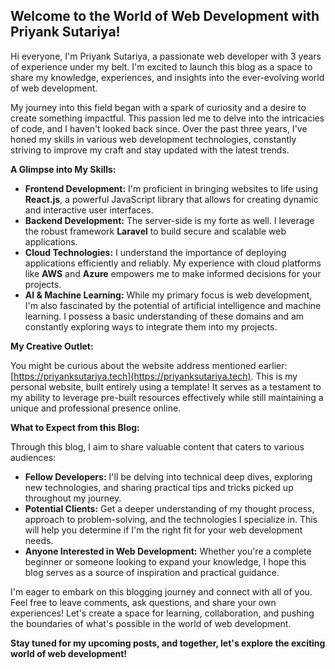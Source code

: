 ## Welcome to the World of Web Development with Priyank Sutariya!

Hi everyone, I'm Priyank Sutariya, a passionate web developer with 3 years of experience under my belt. I'm excited to launch this blog as a space to share my knowledge, experiences, and insights into the ever-evolving world of web development.

My journey into this field began with a spark of curiosity and a desire to create something impactful. This passion led me to delve into the intricacies of code, and I haven't looked back since. Over the past three years, I've honed my skills in various web development technologies, constantly striving to improve my craft and stay updated with the latest trends.

**A Glimpse into My Skills:**

* **Frontend Development:** I'm proficient in bringing websites to life using **React.js**, a powerful JavaScript library that allows for creating dynamic and interactive user interfaces.
* **Backend Development:** The server-side is my forte as well. I leverage the robust framework **Laravel** to build secure and scalable web applications.
* **Cloud Technologies:** I understand the importance of deploying applications efficiently and reliably. My experience with cloud platforms like **AWS** and **Azure** empowers me to make informed decisions for your projects.
* **AI & Machine Learning:** While my primary focus is web development, I'm also fascinated by the potential of artificial intelligence and machine learning. I possess a basic understanding of these domains and am constantly exploring ways to integrate them into my projects.

**My Creative Outlet:**

You might be curious about the website address mentioned earlier: [https://priyanksutariya.tech](https://priyanksutariya.tech). This is my personal website, built entirely using a template! It serves as a testament to my ability to leverage pre-built resources effectively while still maintaining a unique and professional presence online.

**What to Expect from this Blog:**

Through this blog, I aim to share valuable content that caters to various audiences:

* **Fellow Developers:** I'll be delving into technical deep dives, exploring new technologies, and sharing practical tips and tricks picked up throughout my journey.
* **Potential Clients:** Get a deeper understanding of my thought process, approach to problem-solving, and the technologies I specialize in. This will help you determine if I'm the right fit for your web development needs.
* **Anyone Interested in Web Development:** Whether you're a complete beginner or someone looking to expand your knowledge, I hope this blog serves as a source of inspiration and practical guidance.

I'm eager to embark on this blogging journey and connect with all of you. Feel free to leave comments, ask questions, and share your own experiences! Let's create a space for learning, collaboration, and pushing the boundaries of what's possible in the world of web development.

**Stay tuned for my upcoming posts, and together, let's explore the exciting world of web development!**
